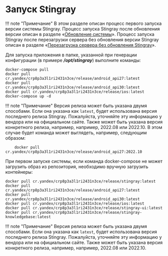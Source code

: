 # Запуск Stingray

!!! note "Примечание"
    В этом разделе описан процесс первого запуска версии системы Stingray. Процесс запуска Stingray после обновления версии описан в разделе «[Обновление системы](./obnovlenie_sistemy.md)». Процесс запуска Stingray после перезагрузки сервера без обновления версии Stingray описан в разделе «[Перезагрузка сервера без обновления Stingray](./perezagruzka_servera_bez_obnovleniya_stingray.md)».

Для запуска приложения в папке, указанной при генерации конфигурации (в примере ***/opt/stingray***) выполните команды:

    docker-compose pull
    docker pull cr.yandex/crp8p3a3l1ri2431n3ce/release/android_api27:latest
    docker pull cr.yandex/crp8p3a3l1ri2431n3ce/release/android_api30:latest
    docker pull cr.yandex/crp8p3a3l1ri2431n3ce/release/ios:latest
    docker-compose up -d

!!! note "Примечание"
    Версия релиза может быть указана двумя способами. Если она указана как `latest`, будет использована версия последнего релиза Stingray. Пожалуйста, уточняйте эту информацию у вендора или на официальном сайте. Также может быть указана версия конкретного релиза, например, например, 2022.08 или 2022.10. В этом случае будет команда может выглядеть, например, следующим образом:

        docker pull cr.yandex/crp8p3a3l1ri2431n3ce/release/android_api27:2022.10


При первом запуске системы, если команда docker-compose не может загрузить образ из репозитория, необходимо вручную загрузить контейнеры:

    docker pull cr.yandex/crp8p3a3l1ri2431n3ce/release/stingray:latest
    docker pull cr.yandex/crp8p3a3l1ri2431n3ce/release/android_api27:latest
    docker pull cr.yandex/crp8p3a3l1ri2431n3ce/release/android_api30:latest
    docker pull cr.yandex/crp8p3a3l1ri2431n3ce/release/ios:latest
    docker pull cr.yandex/crp8p3a3l1ri2431n3ce/release/stingray-ui:latest
    docker pull cr.yandex/crp8p3a3l1ri2431n3ce/release/stingray-knowledgebase:latest

!!! note "Примечание"
    Версия релиза может быть указана двумя способами. Если она указана как `latest`, будет использована версия последнего релиза Stingray. Пожалуйста, уточняйте эту информацию у вендора или на официальном сайте. Также может быть указана версия конкретного релиза, например, например, 2022.08 или 2022.10.